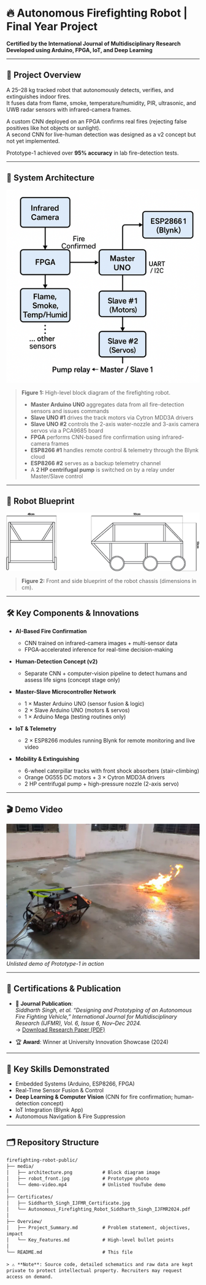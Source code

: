 # 🔥 Autonomous Firefighting Robot | Final Year Project  

**Certified by the International Journal of Multidisciplinary Research**  
**Developed using Arduino, FPGA, IoT, and Deep Learning**

---

## 🚀 Project Overview  

A 25–28 kg tracked robot that autonomously detects, verifies, and extinguishes indoor fires.  
It fuses data from flame, smoke, temperature/humidity, PIR, ultrasonic, and UWB radar sensors with infrared-camera frames.  

A custom CNN deployed on an FPGA confirms real fires (rejecting false positives like hot objects or sunlight).  
A second CNN for live-human detection was designed as a v2 concept but not yet implemented.  

Prototype-1 achieved over **95% accuracy** in lab fire-detection tests.

---

## 🧠 System Architecture  

![Architecture](media/architecture.png)  

> **Figure 1:** High-level block diagram of the firefighting robot.  
>
> - **Master Arduino UNO** aggregates data from all fire-detection sensors and issues commands  
> - **Slave UNO #1** drives the track motors via Cytron MDD3A drivers  
> - **Slave UNO #2** controls the 2-axis water-nozzle and 3-axis camera servos via a PCA9685 board  
> - **FPGA** performs CNN-based fire confirmation using infrared-camera frames  
> - **ESP8266 #1** handles remote control & telemetry through the Blynk cloud  
> - **ESP8266 #2** serves as a backup telemetry channel  
> - A **2 HP centrifugal pump** is switched on by a relay under Master/Slave control  

---

## 📐 Robot Blueprint  

![Robot Blueprint](media/model_blueprint.png)  

> **Figure 2:** Front and side blueprint of the robot chassis (dimensions in cm).

---

## 🛠️ Key Components & Innovations  

- **AI-Based Fire Confirmation**  
  - CNN trained on infrared-camera images + multi-sensor data  
  - FPGA-accelerated inference for real-time decision-making  

- **Human-Detection Concept (v2)**  
  - Separate CNN + computer-vision pipeline to detect humans and assess life signs (concept stage only)  

- **Master-Slave Microcontroller Network**  
  - 1 × Master Arduino UNO (sensor fusion & logic)  
  - 2 × Slave Arduino UNO (motors & servos)  
  - 1 × Arduino Mega (testing routines only)  

- **IoT & Telemetry**  
  - 2 × ESP8266 modules running Blynk for remote monitoring and live video  

- **Mobility & Extinguishing**  
  - 6-wheel caterpillar tracks with front shock absorbers (stair-climbing)  
  - Orange OG555 DC motors + 3 × Cytron MDD3A drivers  
  - 2 HP centrifugal pump + high-pressure nozzle (2-axis servo)  

---

## 🎬 Demo Video  

[![Watch the Demo](media/0.jpg)](https://youtu.be/ni_lA1goh8M)  
*Unlisted demo of Prototype-1 in action*

---

## 🏅 Certifications & Publication  

- 📰 **Journal Publication**:  
  *Siddharth Singh, et al. “Designing and Prototyping of an Autonomous Fire Fighting Vehicle,” International Journal for Multidisciplinary Research (IJFMR), Vol. 6, Issue 6, Nov–Dec 2024.*  
  → [Download Research Paper (PDF)](Certificates/Autonomous_Firefighting_Robot_Siddharth_Singh_IJFMR2024.pdf)

- 🏆 **Award**: Winner at University Innovation Showcase (2024)

---

## 🧠 Key Skills Demonstrated  

- Embedded Systems (Arduino, ESP8266, FPGA)  
- Real-Time Sensor Fusion & Control  
- **Deep Learning & Computer Vision** (CNN for fire confirmation; human-detection concept)  
- IoT Integration (Blynk App)  
- Autonomous Navigation & Fire Suppression  

---

## 🗂️ Repository Structure  

```text
firefighting-robot-public/
├── media/
│   ├── architecture.png           # Block diagram image
│   ├── robot_front.jpg            # Prototype photo
│   └── demo-video.mp4             # Unlisted YouTube demo
│
├── Certificates/
│   ├── Siddharth_Singh_IJFMR_Certificate.jpg
│   └── Autonomous_Firefighting_Robot_Siddharth_Singh_IJFMR2024.pdf
│
├── Overview/
│   ├── Project_Summary.md         # Problem statement, objectives, impact
│   └── Key_Features.md            # High-level bullet points
│
└── README.md                      # This file

> ⚠️ **Note**: Source code, detailed schematics and raw data are kept private to protect intellectual property. Recruiters may request access on demand.  
